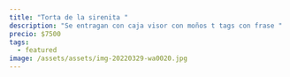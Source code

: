 ```yaml
---
title: "Torta de la sirenita "
description: "Se entragan con caja visor con moños t tags con frase "
precio: $7500
tags:
  - featured
image: /assets/assets/img-20220329-wa0020.jpg
---
```

